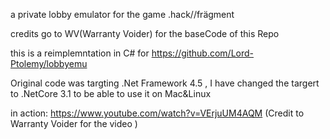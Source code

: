 a private lobby emulator for the game .hack//frägment

credits go to WV(Warranty Voider) for the baseCode of this Repo 

this is a reimplemntation in C# for  https://github.com/Lord-Ptolemy/lobbyemu

Original code was targting .Net Framework 4.5 , I have changed the targert to .NetCore 3.1 to be able to use it on Mac&Linux

in action: https://www.youtube.com/watch?v=VErjuUM4AQM (Credit to Warranty Voider for the video )

